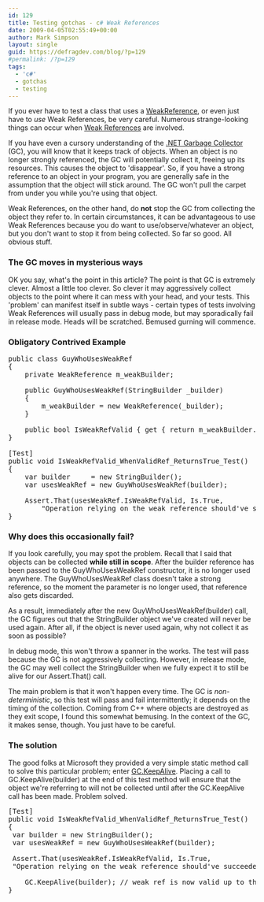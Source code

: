 ```yaml
---
id: 129
title: Testing gotchas - c# Weak References
date: 2009-04-05T02:55:49+00:00
author: Mark Simpson
layout: single
guid: https://defragdev.com/blog/?p=129
#permalink: /?p=129
tags:
  - 'c#'
  - gotchas
  - testing
---
```

If you ever have to test a class that uses a [WeakReference](http://msdn.microsoft.com/en-us/library/system.weakreference.aspx), or even just have to _use_ Weak References, be very careful. Numerous strange-looking things can occur when [Weak References](http://msdn.microsoft.com/en-us/library/system.weakreference.aspx) are involved.

If you have even a cursory understanding of the [.NET Garbage Collector](http://msdn.microsoft.com/en-us/library/0xy59wtx.aspx) (GC), you will know that it keeps track of objects. When an object is no longer strongly referenced, the GC will potentially collect it, freeing up its resources. This causes the object to 'disappear'. So, if you have a strong reference to an object in your program, you are generally safe in the assumption that the object will stick around. The GC won't pull the carpet from under you while you're using that object.

Weak References, on the other hand, do **not** stop the GC from collecting the object they refer to. In certain circumstances, it can be advantageous to use Weak References because you do want to use/observe/whatever an object, but you don't want to stop it from being collected. So far so good. All obvious stuff.

### The GC moves in mysterious ways

OK you say, what's the point in this article? The point is that GC is extremely clever. Almost a little too clever. So clever it may aggressively collect objects to the point where it can mess with your head, and your tests. This 'problem' can manifest itself in subtle ways - certain types of tests involving Weak References will usually pass in debug mode, but may sporadically fail in release mode. Heads will be scratched. Bemused gurning will commence.

### Obligatory Contrived Example

<pre>public class GuyWhoUsesWeakRef
{
    private WeakReference m_weakBuilder;

    public GuyWhoUsesWeakRef(StringBuilder _builder)
    {
        m_weakBuilder = new WeakReference(_builder);
    }

    public bool IsWeakRefValid { get { return m_weakBuilder.Target != null; } }
}

[Test]
public void IsWeakRefValid_WhenValidRef_ReturnsTrue_Test()
{
    var builder     = new StringBuilder();
    var usesWeakRef = new GuyWhoUsesWeakRef(builder);

    Assert.That(usesWeakRef.IsWeakRefValid, Is.True,
        "Operation relying on the weak reference should've succeeded");
}</pre>

### Why does this occasionally fail?

If you look carefully, you may spot the problem. Recall that I said that objects can be collected **while still in scope**. After the builder reference has been passed to the GuyWhoUsesWeakRef constructor, it is no longer used anywhere. The GuyWhoUsesWeakRef class doesn't take a strong reference, so the moment the parameter is no longer used, that reference also gets discarded.

As a result, immediately after the new GuyWhoUsesWeakRef(builder) call, the GC figures out that the StringBuilder object we've created will never be used again. After all, if the object is never used again, why not collect it as soon as possible?

In debug mode, this won't throw a spanner in the works. The test will pass because the GC is not aggressively collecting. However, in release mode, the GC may well collect the StringBuilder when we fully expect it to still be alive for our Assert.That() call.

The main problem is that it won't happen every time. The GC is _non-deterministic_, so this test will pass and fail intermittently; it depends on the timing of the collection. Coming from C++ where objects are destroyed as they exit scope, I found this somewhat bemusing. In the context of the GC, it makes sense, though. You just have to be careful.

### The solution

The good folks at Microsoft they provided a very simple static method call to solve this particular problem; enter [GC.KeepAlive](http://msdn.microsoft.com/en-us/library/system.gc.keepalive.aspx). Placing a call to GC.KeepAlive(builder) at the end of this test method will ensure that the object we're referring to will not be collected until after the GC.KeepAlive call has been made. Problem solved.

<pre>[Test]
public void IsWeakRefValid_WhenValidRef_ReturnsTrue_Test()
{
 var builder = new StringBuilder();
 var usesWeakRef = new GuyWhoUsesWeakRef(builder);

 Assert.That(usesWeakRef.IsWeakRefValid, Is.True,
 "Operation relying on the weak reference should've succeeded");

    GC.KeepAlive(builder); // weak ref is now valid up to this point
}</pre>